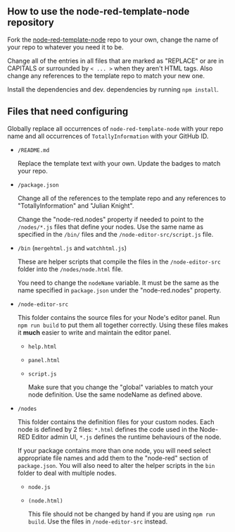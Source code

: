 ## How to use the node-red-template-node repository

Fork the [node-red-template-node](https://github.com/TotallyInformation/node-red-template-node) repo to your own, change the name of your repo to whatever you need it to be.

Change all of the entries in all files that are marked as "REPLACE" or are in CAPITALS or surrounded by `< ... >` when they aren't HTML tags. Also change any references to the template repo to match your new one.

Install the dependencies and dev. dependencies by running `npm install`.

## Files that need configuring

Globally replace all occurrences of `node-red-template-node` with your repo name and all occurrences of `TotallyInformation` with your GitHub ID.

* `/README.md`
  
  Replace the template text with your own. Update the badges to match your repo.

* `/package.json`
  
  Change all of the references to the template repo and any references to "TotallyInformation" and "Julian Knight".

  Change the "node-red.nodes" property if needed to point to the `/nodes/*.js` files that define your nodes. Use the same name as specified in the `/bin/` files and the `/node-editor-src/script.js` file.

* `/bin` (`mergehtml.js` and `watchhtml.js`)
  
  These are helper scripts that compile the files in the `/node-editor-src` folder into the `/nodes/node.html` file.

  You need to change the `nodeName` variable. It must be the same as the name specified in `package.json` under the "node-red.nodes" property.

* `/node-editor-src`
  
   This folder contains the source files for your Node's editor panel. Run `npm run build` to put them all together correctly.
   Using these files makes it **much** easier to write and maintain the editor panel.

   * `help.html`
   * `panel.html`
   * `script.js`
      
      Make sure that you change the "global" variables to match your node definition. Use the same nodeName as defined above.

* `/nodes`
  
  This folder contains the definition files for your custom nodes. Each node is defined by 2 files: `*.html` defines the code used in the Node-RED Editor admin UI, `*.js` defines the runtime behaviours of the node. 
  
  If your package contains more than one node, you will need select appropriate file names and add them to the "node-red" section of `package.json`. You will also need to alter the helper scripts in the `bin` folder to deal with multiple nodes.
  
   * `node.js`
     
   * `(node.html)`

     This file should not be changed by hand if you are using `npm run build`. Use the files in `/node-editor-src` instead.
